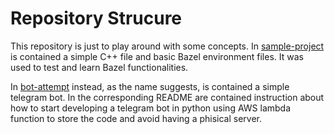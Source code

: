 # Repository Strucure

This repository is just to play around with some concepts. In [sample-project](https://github.com/Autari89/Hello-repo/tree/master/sample-project) is contained a simple C++ 
file and basic Bazel environment files. It was used to test and learn Bazel functionalities.

In [bot-attempt](https://github.com/Autari89/Hello-repo/tree/master/bot-attempt) instead, as the name suggests, is contained a simple telegram bot. In the corresponding README are contained instruction about how to start developing a telegram bot in python using AWS lambda function to store the code and avoid having a phisical server.
